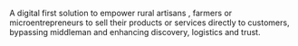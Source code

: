 A digital first solution to empower rural artisans , farmers or microentrepreneurs to sell their products or services directly to customers, bypassing middleman and enhancing discovery, logistics and trust.
